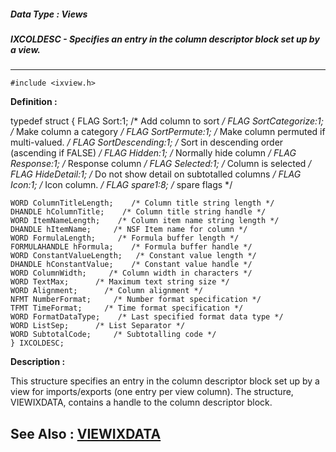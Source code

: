 ##### Data Type : Views
##### IXCOLDESC - Specifies an entry in the column descriptor block set up by a view.
---
```
#include <ixview.h>
```

**Definition :**

typedef struct
	{
	FLAG Sort:1;      /* Add column to sort */
	FLAG SortCategorize:1;    /* Make column a category */
	FLAG SortPermute:1;     /* Make column permuted if multi-valued. */
	FLAG SortDescending:1;    /* Sort in descending order (ascending if 
FALSE) */
	FLAG Hidden:1;      /* Normally hide column */
	FLAG Response:1;     /* Response column */
	FLAG Selected:1;     /* Column is selected */
	FLAG HideDetail:1;     /* Do not show detail on subtotalled columns */
	FLAG Icon:1;      /* Icon column. */
	FLAG spare1:8;      /* spare flags */

	WORD ColumnTitleLength;    /* Column title string length */
	DHANDLE hColumnTitle;    /* Column title string handle */
	WORD ItemNameLength;    /* Column item name string length */
	DHANDLE hItemName;     /* NSF Item name for column */
	WORD FormulaLength;     /* Formula buffer length */ 
	FORMULAHANDLE hFormula;    /* Formula buffer handle */
	WORD ConstantValueLength;   /* Constant value length */
	DHANDLE hConstantValue;    /* Constant value handle */
	WORD ColumnWidth;     /* Column width in characters */
	WORD TextMax;      /* Maximum text string size */
	WORD Alignment;      /* Column alignment */
	NFMT NumberFormat;     /* Number format specification */
	TFMT TimeFormat;     /* Time format specification */
	WORD FormatDataType;    /* Last specified format data type */
	WORD ListSep;      /* List Separator */
	WORD SubtotalCode;     /* Subtotalling code */
	} IXCOLDESC;


**Description :**

This structure specifies an entry in the column descriptor block set up by a view for imports/exports (one entry per view column).  The structure, VIEWIXDATA, contains a handle to the column descriptor block.


**See Also :**
[VIEWIXDATA](/domino-c-api-docs/reference/Data/VIEWIXDATA)
---
